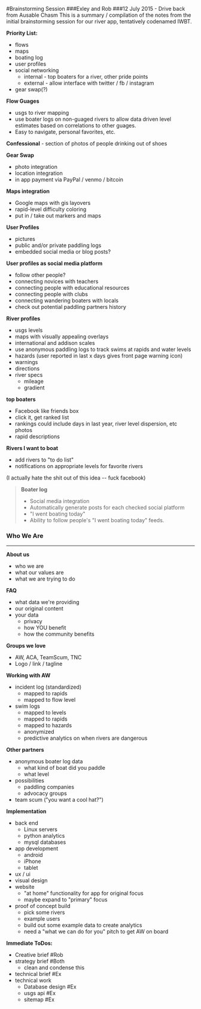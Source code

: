 #Brainstorming Session
###Exley and Rob
###12 July 2015 - Drive back from Ausable Chasm
This is a summary / compilation of the notes from the initial brainstorming 
session for our river app, tentatively codenamed IWBT.  

**Priority List:**
  * flows
  * maps
  * boating log
  * user profiles
  * social networking
	* internal - top boaters for a river, other pride points
    * external - allow interface with twitter / fb / instagram
  * gear swap(?) 
  
**Flow Guages**
  * usgs to river mapping 
  * use boater logs on non-guaged rivers to allow data driven level 
	estimates based on correlations to other guages.
  * Easy to navigate, personal favorites, etc.  

**Confessional** - section of photos of people drinking out of shoes 

**Gear Swap**
  - photo integration
  - location integration
  - in app payment via PayPal / venmo / bitcoin 

**Maps integration**
  - Google maps with gis layovers
  - rapid-level difficulty coloring
  - put in / take out markers and maps

**User Profiles**
  - pictures
  - public and/or private paddling logs
  - embedded social media or blog posts? 

**User profiles as social media platform**
  - follow other people? 
  - connecting novices with teachers 
  - connecting people with educational resources
  - connecting people with clubs
  - connecting wandering boaters with locals
  - check out potential paddling partners history

**River profiles**
  - usgs levels
  - maps with visually appealing overlays
  - international and addison scales
  - use anonymous paddling logs to track swims at rapids and water levels
  - hazards (user reported in last x days gives front page warning icon)
  - warnings
  - directions
  - river specs
    - mileage
    - gradient

**top boaters**
  - Facebook like friends box
  - click it, get ranked list
  - rankings could include days in last year, river level dispersion, etc 
  photos
  - rapid descriptions

**Rivers I want to boat**
  - add rivers to "to do list"
  - notifications on appropriate levels for favorite rivers

(I actually hate the shit out of this idea -- fuck facebook)
>**Boater log** 
>  - Social media integration
>  - Automatically generate posts for each checked social platform
>  - "I went boating today"
>  - Ability to follow people's "I went boating today" feeds.

### Who We Are
___

**About us**
  - who we are
  - what our values are
  - what we are trying to do


**FAQ**
  - what data we're providing
  - our original content
  - your data
    - privacy
    - how YOU benefit
    - how the community benefits

**Groups we love**
  - AW, ACA, TeamScum, TNC
  - Logo / link / tagline

**Working with AW**
  - incident log (standardized)
    - mapped to rapids 
    - mapped to flow level
  - swim logs
    - mapped to levels
    - mapped to rapids
    - mapped to hazards
    - anonymized
    - predictive analytics on when rivers are dangerous

**Other partners**
  - anonymous boater log data
    - what kind of boat did you paddle
    - what level
  - possibilities
    - paddling companies
    - advocacy groups
  - team scum ("you want a cool hat?")

**Implementation**
  - back end
    - Linux servers
    - python analytics
    - mysql databases
  - app development
    - android
    - iPhone
    - tablet
  - ux / ui
  - visual design
  - website
    - "at home" functionality for app for original focus
    - maybe expand to "primary" focus
  - proof of concept build
    - pick some rivers
    - example users
    - build out some example data to create analytics
    - need a "what we can do for you" pitch to get AW on board

**Immediate ToDos:**
  - Creative brief #Rob
  - strategy brief #Both
    - clean and condense this
  - technical brief #Ex
  - technical work
     - Database design #Ex
     - usgs api #Ex
     - sitemap #Ex